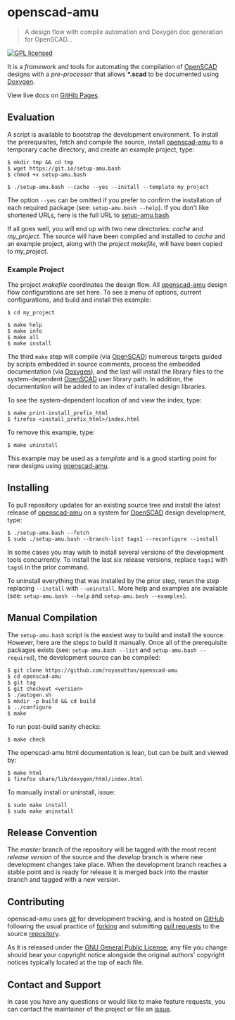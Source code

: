 openscad-amu
============

> A design flow with compile automation and Doxygen doc generation for OpenSCAD...

[![GPL licensed](https://img.shields.io/badge/license-GPL-blue.svg?style=flat)](https://raw.githubusercontent.com/royasutton/openscad-amu/master/COPYING)


It is a _framework_ and tools for automating the compilation of
[OpenSCAD] designs with a _pre-processor_ that allows __\*.scad__ to be
documented using [Doxygen].

View live docs on [GitHib Pages](https://royasutton.github.io/openscad-amu).


Evaluation
----------

A script is available to bootstrap the development environment. To
install the prerequisites, fetch and compile the source, install
[openscad-amu] to a temporary cache directory, and create an example
project, type:

    $ mkdir tmp && cd tmp
    $ wget https://git.io/setup-amu.bash
    $ chmod +x setup-amu.bash

    $ ./setup-amu.bash --cache --yes --install --template my_project

The option `--yes` can be omitted if you prefer to confirm the
installation of each required package (see: `setup-amu.bash --help`).
If you don't like shortened URLs, here is the full URL to
[setup-amu.bash].

If all goes well, you will end up with two new directories: *cache* and
*my_project*. The source will have been compiled and installed to
*cache* and an example project, along with the *project makefile*, will
have been copied to *my_project*.


### Example Project

The project *makefile* coordinates the design flow. All [openscad-amu]
design flow configurations are set here. To see a menu of options,
current configurations, and build and install this example:

    $ cd my_project

    $ make help
    $ make info
    $ make all
    $ make install

The third `make` step will compile (via [OpenSCAD]) numerous targets
guided by scripts embedded in source comments, process the embedded
documentation (via [Doxygen]), and the last will install the library
files to the system-dependent [OpenSCAD] user library path. In
addition, the documentation will be added to an index of installed
design libraries.

To see the system-dependent location of and view the index, type:

    $ make print-install_prefix_html
    $ firefox <install_prefix_html>/index.html

To remove this example, type:

    $ make uninstall

This example may be used as a *template* and is a good starting point
for new designs using [openscad-amu].


Installing
----------

To pull repository updates for an existing source tree and install the
latest release of [openscad-amu] on a system for [OpenSCAD] design
development, type:

    $ ./setup-amu.bash --fetch
    $ sudo ./setup-amu.bash --branch-list tags1 --reconfigure --install

In some cases you may wish to install several versions of the
development tools concurrently. To install the last six release
versions, replace `tags1` with `tags6` in the prior command.

To uninstall everything that was installed by the prior step, rerun
the step replacing `--install` with `--uninstall`. More help and
examples are available (see: `setup-amu.bash --help` and
`setup-amu.bash --examples`).


Manual Compilation
------------------

The `setup-amu.bash` script is the easiest way to build and install the
source. However, here are the steps to build it manually. Once all of
the prerequisite packages exists (see: `setup-amu.bash --list` and
`setup-amu.bash --required`), the development source can be compiled:

    $ git clone https://github.com/royasutton/openscad-amu
    $ cd openscad-amu
    $ git tag
    $ git checkout <version>
    $ ./autogen.sh
    $ mkdir -p build && cd build
    $ ../configure
    $ make

To run post-build sanity checks:

    $ make check

The openscad-amu html documentation is lean, but can be built and
viewed by:

    $ make html
    $ firefox share/lib/doxygen/html/index.html

To manually install or uninstall, issue:

    $ sudo make install
    $ sudo make uninstall


Release Convention
------------------

The *master* branch of the repository will be tagged with the most
recent *release version* of the source and the *develop* branch is
where new development changes take place. When the development branch
reaches a stable point and is ready for release it is merged back into
the master branch and tagged with a new version.


Contributing
------------

openscad-amu uses [git] for development tracking, and is hosted on
[GitHub] following the usual practice of [forking] and submitting
[pull requests] to the source [repository].

As it is released under the [GNU General Public License], any file you
change should bear your copyright notice alongside the original
authors' copyright notices typically located at the top of each file.


Contact and Support
-------------------

In case you have any questions or would like to make feature requests,
you can contact the maintainer of the project or file an [issue].


[GNU General Public License]: https://www.gnu.org/licenses/gpl.html

[setup-amu.bash]: https://raw.githubusercontent.com/royasutton/openscad-amu/master/share/scripts/setup-amu.bash

[openscad-amu]: https://royasutton.github.io/openscad-amu
[repository]: https://github.com/royasutton/openscad-amu
[issue]: https://github.com/royasutton/openscad-amu/issues

[OpenSCAD]: http://www.openscad.org/

[Doxygen]: http://www.stack.nl/~dimitri/doxygen/index.html

[git]: http://git-scm.com/
[GitHub]: http://github.com/
[forking]: http://help.github.com/forking/
[pull requests]: https://help.github.com/articles/about-pull-requests/
